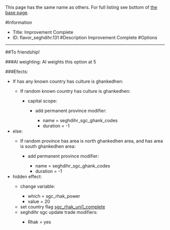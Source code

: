 This page has the same name as others. For full listing see bottom of [the base page](improvement_complete2222.md).

#Information
 - Title: Improvement Complete
 - ID: flavor_seghdihr.131
#Description
Improvement Complete
#Options

___
##To friendship!

###AI weighting:
AI weights this option at 5


###Efects:<ul><li>If has any known country has culture is ghankedhen:</li><ul><li>If random known country has culture is ghankedhen:</li><ul><li>capital scope:</li><ul><li>add permanent province modifier:</li><ul><li>name = seghdihr_sgc_ghank_codes</li><li>duration = -1</li></ul></ul></ul></ul><li>else:</li><ul><li>If random province has area is north ghankedhen area, and has area is south ghankedhen area:</li><ul><li>add permanent province modifier:</li><ul><li>name = seghdihr_sgc_ghank_codes</li><li>duration = -1</li></ul></ul></ul><li>hidden effect:</li><ul><li>change variable:</li><ul><li>which = sgc_rhak_power</li><li>value = 20</li></ul><li>set country flag [sgc_rhak_uni1_complete](../flags/sgc_rhak_uni1_complete.md)</li><li>seghdihr sgc update trade modifiers:</li><ul><li>Rhak = yes</li></ul></ul></ul>
